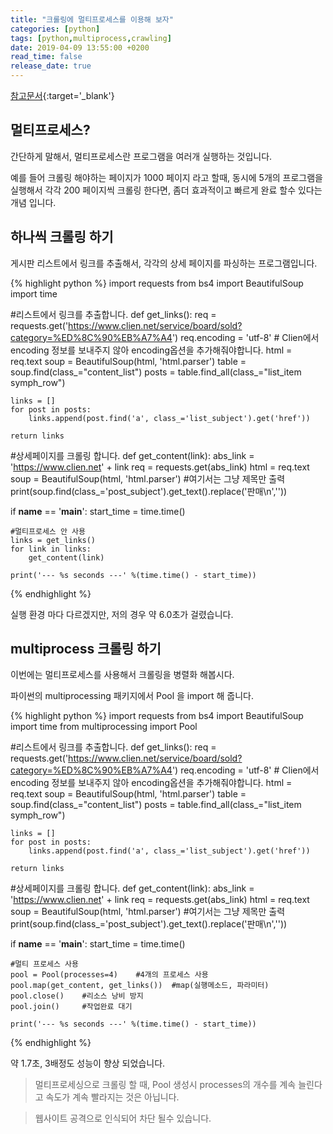 ```yaml
---
title: "크롤링에 멀티프로세스를 이용해 보자"
categories: [python]
tags: [python,multiprocess,crawling]
date: 2019-04-09 13:55:00 +0200
read_time: false
release_date: true
---
```

[참고문서](https://beomi.github.io/gb-crawling/posts/2017-07-05-HowToMakeWebCrawler-with-Multiprocess.html){:target='_blank'}

## 멀티프로세스?
<p>간단하게 말해서, 멀티프로세스란 프로그램을 여러개 실행하는 것입니다.</p>
<p>예를 들어 크롤링 해야하는 페이지가 1000 페이지 라고 할때, 동시에 5개의 프로그램을 실행해서 각각 200 페이지씩 크롤링 한다면, 좀더 효과적이고 빠르게 완료 할수 있다는 개념 입니다.</p>

## 하나씩 크롤링 하기
<p> 게시판 리스트에서 링크를 추출해서, 각각의 상세 페이지를 파싱하는 프로그램입니다.</p>
<p>
{% highlight python %}
import requests
from bs4 import BeautifulSoup
import time

#리스트에서 링크를 추출합니다.
def get_links():
    req = requests.get('https://www.clien.net/service/board/sold?category=%ED%8C%90%EB%A7%A4')
    req.encoding = 'utf-8' # Clien에서 encoding 정보를 보내주지 않아 encoding옵션을 추가해줘야합니다.
    html = req.text
    soup = BeautifulSoup(html, 'html.parser')
    table = soup.find(class_="content_list")
    posts = table.find_all(class_="list_item symph_row")

    links = []
    for post in posts:
        links.append(post.find('a', class_='list_subject').get('href'))

    return links

#상세페이지를 크롤링 합니다.
def get_content(link):
    abs_link = 'https://www.clien.net' + link
    req = requests.get(abs_link)
    html = req.text
    soup = BeautifulSoup(html, 'html.parser')
    #여기서는 그냥 제목만 출력
    print(soup.find(class_='post_subject').get_text().replace('판매\n',''))

if __name__ == '__main__':
    start_time = time.time()

    #멀티프로세스 안 사용
    links = get_links()
    for link in links:
        get_content(link)

    print('--- %s seconds ---' %(time.time() - start_time))
{% endhighlight %}
</p>
<p> 실행 환경 마다 다르겠지만, 저의 경우 약 6.0초가 걸렸습니다. </p>

## multiprocess 크롤링 하기
<p>이번에는 멀티프로세스를 사용해서 크롤링을 병렬화 해봅시다.</p>
<p>파이썬의 multiprocessing 패키지에서 Pool 을 import 해 줍니다.</p>
<p>
{% highlight python %}
import requests
from bs4 import BeautifulSoup
import time
from multiprocessing import Pool

#리스트에서 링크를 추출합니다.
def get_links():
    req = requests.get('https://www.clien.net/service/board/sold?category=%ED%8C%90%EB%A7%A4')
    req.encoding = 'utf-8' # Clien에서 encoding 정보를 보내주지 않아 encoding옵션을 추가해줘야합니다.
    html = req.text
    soup = BeautifulSoup(html, 'html.parser')
    table = soup.find(class_="content_list")
    posts = table.find_all(class_="list_item symph_row")

    links = []
    for post in posts:
        links.append(post.find('a', class_='list_subject').get('href'))

    return links

#상세페이지를 크롤링 합니다.
def get_content(link):
    abs_link = 'https://www.clien.net' + link
    req = requests.get(abs_link)
    html = req.text
    soup = BeautifulSoup(html, 'html.parser')
    #여기서는 그냥 제목만 출력
    print(soup.find(class_='post_subject').get_text().replace('판매\n',''))

if __name__ == '__main__':
    start_time = time.time()

    #멀티 프로세스 사용
    pool = Pool(processes=4)    #4개의 프로세스 사용
    pool.map(get_content, get_links())  #map(실행메소드, 파라미터)
    pool.close()    #리소스 낭비 방지
    pool.join()     #작업완료 대기

    print('--- %s seconds ---' %(time.time() - start_time))

{% endhighlight %}
</p>
<p>약 1.7초, 3배정도 성능이 향상 되었습니다.</p>

>멀티프로세싱으로 크롤링 할 때, Pool 생성시 processes의 개수를 계속 늘린다고 속도가 계속 빨라지는 것은 아닙니다.

>웹사이트 공격으로 인식되어 차단 될수 있습니다.

